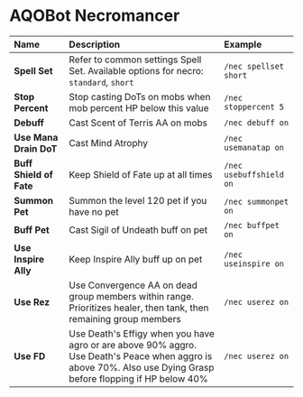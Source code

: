 # AQOBot Necromancer

| **Name** | **Description** | **Example** |
| :-- | :----- | :--- |
| **Spell Set** | Refer to common settings Spell Set. Available options for necro: `standard`, `short` | `/nec spellset short` |
| **Stop Percent** | Stop casting DoTs on mobs when mob percent HP below this value | `/nec stoppercent 5` |
| **Debuff** | Cast Scent of Terris AA on mobs | `/nec debuff on` |
| **Use Mana Drain DoT** | Cast Mind Atrophy | `/nec usemanatap on` |
| **Buff Shield of Fate** | Keep Shield of Fate up at all times | `/nec usebuffshield on` |
| **Summon Pet** | Summon the level 120 pet if you have no pet | `/nec summonpet on` |
| **Buff Pet** | Cast Sigil of Undeath buff on pet | `/nec buffpet on` |
| **Use Inspire Ally** | Keep Inspire Ally buff up on pet | `/nec useinspire on` |
| **Use Rez** | Use Convergence AA on dead group members within range. Prioritizes healer, then tank, then remaining group members | `/nec userez on` |
| **Use FD** | Use Death's Effigy when you have agro or are above 90% aggro. Use Death's Peace when aggro is above 70%. Also use Dying Grasp before flopping if HP below 40% | `/nec userez on` |